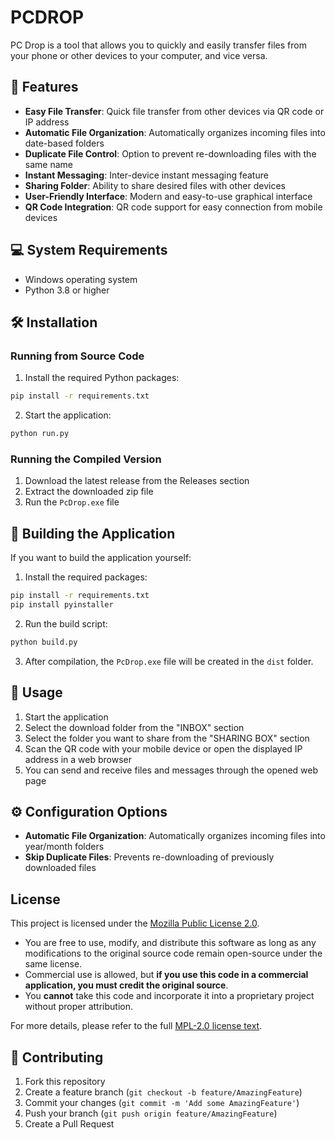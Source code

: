 # PCDROP

PC Drop is a tool that allows you to quickly and easily transfer files from your phone or other devices to your computer, and vice versa.

## 🚀 Features

- **Easy File Transfer**: Quick file transfer from other devices via QR code or IP address
- **Automatic File Organization**: Automatically organizes incoming files into date-based folders
- **Duplicate File Control**: Option to prevent re-downloading files with the same name
- **Instant Messaging**: Inter-device instant messaging feature
- **Sharing Folder**: Ability to share desired files with other devices
- **User-Friendly Interface**: Modern and easy-to-use graphical interface
- **QR Code Integration**: QR code support for easy connection from mobile devices

## 💻 System Requirements

- Windows operating system
- Python 3.8 or higher

## 🛠️ Installation

### Running from Source Code

1. Install the required Python packages:
```bash
pip install -r requirements.txt
```

2. Start the application:
```bash
python run.py
```

### Running the Compiled Version

1. Download the latest release from the Releases section
2. Extract the downloaded zip file
3. Run the `PcDrop.exe` file

## 🔨 Building the Application

If you want to build the application yourself:

1. Install the required packages:
```bash
pip install -r requirements.txt
pip install pyinstaller
```

2. Run the build script:
```bash
python build.py
```

3. After compilation, the `PcDrop.exe` file will be created in the `dist` folder.

## 📱 Usage

1. Start the application
2. Select the download folder from the "INBOX" section
3. Select the folder you want to share from the "SHARING BOX" section
4. Scan the QR code with your mobile device or open the displayed IP address in a web browser
5. You can send and receive files and messages through the opened web page

## ⚙️ Configuration Options

- **Automatic File Organization**: Automatically organizes incoming files into year/month folders
- **Skip Duplicate Files**: Prevents re-downloading of previously downloaded files

## License

This project is licensed under the [Mozilla Public License 2.0](https://www.mozilla.org/en-US/MPL/2.0/).  

- You are free to use, modify, and distribute this software as long as any modifications to the original source code remain open-source under the same license.  
- Commercial use is allowed, but **if you use this code in a commercial application, you must credit the original source**.  
- You **cannot** take this code and incorporate it into a proprietary project without proper attribution.  

For more details, please refer to the full [MPL-2.0 license text](https://www.mozilla.org/en-US/MPL/2.0/).

## 🤝 Contributing

1. Fork this repository
2. Create a feature branch (`git checkout -b feature/AmazingFeature`)
3. Commit your changes (`git commit -m 'Add some AmazingFeature'`)
4. Push your branch (`git push origin feature/AmazingFeature`)
5. Create a Pull Request




